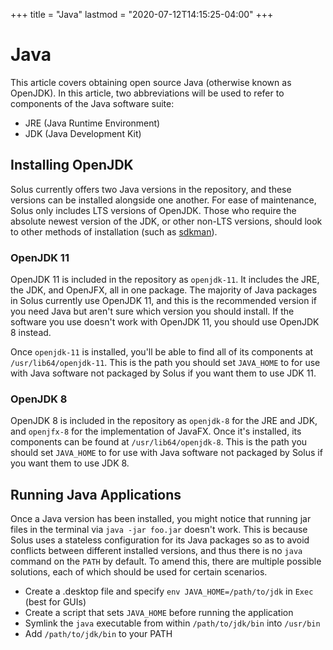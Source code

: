 +++
title = "Java"
lastmod = "2020-07-12T14:15:25-04:00"
+++
# Java

This article covers obtaining open source Java (otherwise known as OpenJDK). In this article, two abbreviations will be used to refer to components of the Java software suite:

- JRE (Java Runtime Environment)
- JDK (Java Development Kit)

## Installing OpenJDK

Solus currently offers two Java versions in the repository, and these versions can be installed alongside one another. For ease of maintenance, Solus only includes LTS versions of OpenJDK. Those who require the absolute newest version of the JDK, or other non-LTS versions, should look to other methods of installation (such as [sdkman](https://sdkman.io/)).

### OpenJDK 11

OpenJDK 11 is included in the repository as `openjdk-11`. It includes the JRE, the JDK, and OpenJFX, all in one package. The majority of Java packages in Solus currently use OpenJDK 11, and this is the recommended version if you need Java but aren't sure which version you should install. If the software you use doesn't work with OpenJDK 11, you should use OpenJDK 8 instead.

Once `openjdk-11` is installed, you'll be able to find all of its components at `/usr/lib64/openjdk-11`. This is the path you should set `JAVA_HOME` to for use with Java software not packaged by Solus if you want them to use JDK 11.

### OpenJDK 8

OpenJDK 8 is included in the repository as `openjdk-8` for the JRE and JDK, and `openjfx-8` for the implementation of JavaFX. Once it's installed, its components can be found at `/usr/lib64/openjdk-8`. This is the path you should set `JAVA_HOME` to for use with Java software not packaged by Solus if you want them to use JDK 8.

## Running Java Applications

Once a Java version has been installed, you might notice that running jar files in the terminal via `java -jar foo.jar` doesn't work. This is because Solus uses a stateless configuration for its Java packages so as to avoid conflicts between different installed versions, and thus there is no `java` command on the `PATH` by default. To amend this, there are multiple possible solutions, each of which should be used for certain scenarios.

- Create a .desktop file and specify `env JAVA_HOME=/path/to/jdk` in `Exec` (best for GUIs)
- Create a script that sets `JAVA_HOME` before running the application
- Symlink the `java` executable from within `/path/to/jdk/bin` into `/usr/bin`
- Add `/path/to/jdk/bin` to your PATH
